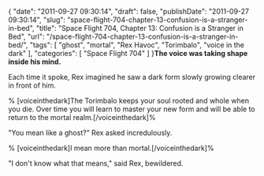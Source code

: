 {
    "date": "2011-09-27 09:30:14",
    "draft": false,
    "publishDate": "2011-09-27 09:30:14",
    "slug": "space-flight-704-chapter-13-confusion-is-a-stranger-in-bed",
    "title": "Space Flight 704, Chapter 13: Confusion is a Stranger in Bed",
    "url": "\/space-flight-704-chapter-13-confusion-is-a-stranger-in-bed\/",
    "tags": [
        "ghost",
        "mortal",
        "Rex Havoc",
        "Torimbalo",
        "voice in the dark"
    ],
    "categories": [
        "Space Flight 704"
    ]
}**The voice was taking shape inside his mind.**

Each time it spoke, Rex imagined he saw a dark form slowly growing
clearer in front of him.

% \[voiceinthedark\]The Torimbalo keeps your soul rooted and whole when
you die. Over time you will learn to master your new form and will be
able to return to the mortal realm.\[/voiceinthedark\]%

"You mean like a ghost?" Rex asked incredulously.

% \[voiceinthedark\]I mean more than mortal.\[/voiceinthedark\]%

"I don't know what that means," said Rex, bewildered.